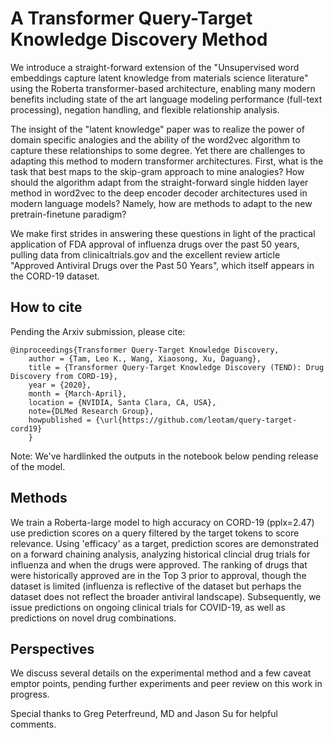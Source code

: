 # A Transformer Query-Target Knowledge Discovery Method

We introduce a straight-forward extension of the "Unsupervised word embeddings capture latent knowledge from materials science literature" using the Roberta transformer-based architecture, enabling many modern benefits including state of the art language modeling performance (full-text processing), negation handling, and flexible relationship analysis. 

The insight of the "latent knowledge" paper was to realize the power of domain specific analogies and the ability of the word2vec algorithm to capture these relationships to some degree. Yet there are challenges to adapting this method to modern transformer architectures. First, what is the task that best maps to the skip-gram approach to mine analogies? How should the algorithm adapt from the straight-forward single hidden layer method in word2vec to the deep encoder decoder architectures used in modern language models? Namely, how are methods to adapt to the new pretrain-finetune paradigm? 

We make first strides in answering these questions in light of the practical application of FDA approval of influenza drugs over the past 50 years, pulling data from clinicaltrials.gov and the excellent review article "Approved Antiviral Drugs over the Past 50 Years", which itself appears in the CORD-19 dataset.

## How to cite
Pending the Arxiv submission, please cite:

```
@inproceedings{Transformer Query-Target Knowledge Discovery,
    author = {Tam, Leo K., Wang, Xiaosong, Xu, Daguang},
    title = {Transformer Query-Target Knowledge Discovery (TEND): Drug Discovery from CORD-19},
    year = {2020},
    month = {March-April},
    location = {NVIDIA, Santa Clara, CA, USA}, 
    note={DLMed Research Group},
    howpublished = {\url{https://github.com/leotam/query-target-cord19}
    }
```

Note: We've hardlinked the outputs in the notebook below pending release of the model.

## Methods
We train a Roberta-large model to high accuracy on CORD-19 (pplx=2.47) use prediction scores on a query filtered by the target tokens to score relevance.  Using 'efficacy' as a target, prediction scores are demonstrated on a forward chaining analysis, analyzing historical clincial drug trials for influenza and when the drugs were approved. The ranking of drugs that were historically approved are in the Top 3 prior to approval, though the dataset is limited (influenza is reflective of the dataset but perhaps the dataset does not reflect the broader antiviral landscape). Subsequently, we issue predictions on ongoing clinical trials for COVID-19, as well as  predictions on novel drug combinations.

## Perspectives
We discuss several details on the experimental method and a few caveat emptor points, pending further experiments and peer review on this work in progress. 

Special thanks to Greg Peterfreund, MD and Jason Su for helpful comments.
